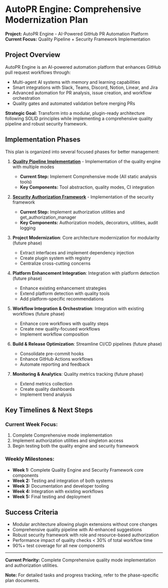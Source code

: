 # AutoPR Engine: Comprehensive Modernization Plan

**Project:** AutoPR Engine - AI-Powered GitHub PR Automation Platform  
**Current Focus:** Quality Pipeline + Security Framework Implementation

## Project Overview

AutoPR Engine is an AI-powered automation platform that enhances GitHub pull request workflows
through:

- Multi-agent AI systems with memory and learning capabilities
- Smart integrations with Slack, Teams, Discord, Notion, Linear, and Jira
- Advanced automation for PR analysis, issue creation, and workflow orchestration
- Quality gates and automated validation before merging PRs

**Strategic Goal:** Transform into a modular, plugin-ready architecture following SOLID principles
while implementing a comprehensive quality pipeline and robust security framework.

## Implementation Phases

This plan is organized into several focused phases for better management:

1. **[Quality Pipeline Implementation](plan-phase1-quality-pipeline.md)** - Implementation of the
   quality engine with multiple modes
   - **Current Step:** Implement Comprehensive mode (All static analysis tools)
   - **Key Components:** Tool abstraction, quality modes, CI integration

2. **[Security Authorization Framework](plan-phase2-security-framework.md)** - Implementation of the
   security framework
   - **Current Step:** Implement authorization utilities and get_authorization_manager
   - **Key Components:** Authorization models, decorators, utilities, audit logging

3. **Project Modernization**: Core architecture modernization for modularity (future phase)
   - Extract interfaces and implement dependency injection
   - Create plugin system with registry
   - Centralize cross-cutting concerns

4. **Platform Enhancement Integration**: Integration with platform detection (future phase)
   - Enhance existing enhancement strategies
   - Extend platform detection with quality tools
   - Add platform-specific recommendations

5. **Workflow Integration & Orchestration**: Integration with existing workflows (future phase)
   - Enhance core workflows with quality steps
   - Create new quality-focused workflows
   - Implement workflow composition

6. **Build & Release Optimization**: Streamline CI/CD pipelines (future phase)
   - Consolidate pre-commit hooks
   - Enhance GitHub Actions workflows
   - Automate reporting and feedback

7. **Monitoring & Analytics**: Quality metrics tracking (future phase)
   - Extend metrics collection
   - Create quality dashboards
   - Implement trend analysis

## Key Timelines & Next Steps

### Current Week Focus:

1. Complete Comprehensive mode implementation
2. Implement authorization utilities and singleton access
3. Begin testing both the quality engine and security framework

### Weekly Milestones:

- **Week 1:** Complete Quality Engine and Security Framework core components
- **Week 2:** Testing and integration of both systems
- **Week 3:** Documentation and developer tooling
- **Week 4:** Integration with existing workflows
- **Week 5:** Final testing and deployment

## Success Criteria

- Modular architecture allowing plugin extensions without core changes
- Comprehensive quality pipeline with AI-enhanced suggestions
- Robust security framework with role and resource-based authorization
- Performance impact of quality checks < 30% of total workflow time
- 90%+ test coverage for all new components

---

**Current Priority:** Complete Comprehensive quality mode implementation and authorization
utilities.

**Note:** For detailed tasks and progress tracking, refer to the phase-specific plan documents.
